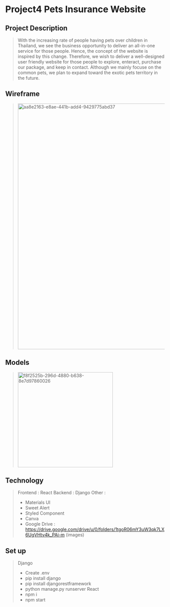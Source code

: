 # Project4 Pets Insurance Website

## Project Description
> With the increasing rate of people having pets over children in Thailand, we see the business opportunity to deliver an all-in-one service for those people. Hence, the concept of the website is inspired by this change. Therefore, we wish to deliver a well-designed user friendly website for those people to explore, enteract, purchase our package, and keep in contact. Although we mainly focuse on the common pets, we plan to expand toward the exotic pets territory in the future.

## Wireframe
> <img width="775" alt="aa8e2163-e8ae-441b-add4-9429775abd37" src="https://user-images.githubusercontent.com/65349493/213970921-59db7ddb-78c5-4188-94c3-07cfcc458869.png">

## Models
> <img width="300" alt="f8f2525b-296d-4880-b638-8e7d97860026" src="https://user-images.githubusercontent.com/65349493/213971063-34505772-194f-45da-9d22-7dd62a9a266e.png">

## Technology
> Frontend : React
> Backend : Django 
> Other : 
> - Materials UI
> - Sweet Alert
> - Styled Component
> - Canva
> - Google Drive : https://drive.google.com/drive/u/0/folders/1tgoR06mY3uW3qk7LX6UgVHtv4k_PAi-m (images)

## Set up
> Django 
> - Create .env 
> - pip install django
> - pip install djangorestframework
> - python manage.py runserver
> React
> - npm i
> - npm start
